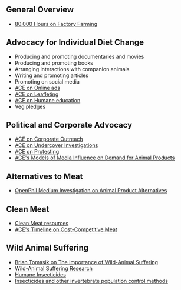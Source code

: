 <!-- TITLE: Improving Animal Welfare -->
<!-- SUBTITLE: Making the world better for nonhuman animals -->

## General Overview

* [80,000 Hours on Factory Farming](https://80000hours.org/problem-profiles/factory-farming/)


## Advocacy for Individual Diet Change

* Producing and promoting documentaries and movies
* Producing and promoting books
* Arranging interactions with companion animals
* Writing and promoting articles
* Promoting on social media
* [ACE on Online ads](https://animalcharityevaluators.org/advocacy-interventions/interventions/online-ads/)
* [ACE on Leafleting](https://animalcharityevaluators.org/advocacy-interventions/interventions/leafleting/)
* [ACE on Humane education](https://animalcharityevaluators.org/advocacy-interventions/interventions/humane-education/)
* Veg pledges


## Political and Corporate Advocacy

* [ACE on Corporate Outreach](https://animalcharityevaluators.org/advocacy-interventions/interventions/corporate-outreach/)
* [ACE on Undercover Investigations](https://animalcharityevaluators.org/advocacy-interventions/interventions/undercover-investigations/)
* [ACE on Protesting](https://animalcharityevaluators.org/advocacy-interventions/interventions/protests/)
* [ACE's Models of Media Influence on Demand for Animal Products](https://animalcharityevaluators.org/research/other-topics/models-of-media/)

## Alternatives to Meat

* [OpenPhil Medium Investigation on Animal Product Alternatives](https://www.openphilanthropy.org/research/cause-reports/animal-product-alternatives)

## Clean Meat
* [Clean Meat resources](/Clean-Meat)
* [ACE's Timeline on Cost-Competitive Meat](https://animalcharityevaluators.org/research/other-topics/cost-competitive-timeline/#report)


## Wild Animal Suffering
* [Brian Tomasik on The Importance of Wild-Animal Suffering](https://foundational-research.org/the-importance-of-wild-animal-suffering/)
* [Wild-Animal Suffering Research](https://was-research.org/)
* [Humane Insecticides](http://reducing-suffering.org/humane-insecticides/)
* [Insecticides and other invertebrate population control methods](https://was-research.org/paper/analysis-lethal-methods-wild-animal-population-control-invertebrates/)